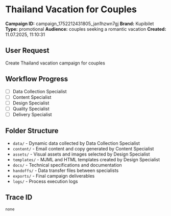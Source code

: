 # Thailand Vacation for Couples

**Campaign ID:** campaign_1752212431805_jan1hzwn7gj
**Brand:** Kupibilet
**Type:** promotional
**Audience:** couples seeking a romantic vacation
**Created:** 11.07.2025, 11:10:31

## User Request
Create Thailand vacation campaign for couples

## Workflow Progress
- [ ] Data Collection Specialist
- [ ] Content Specialist  
- [ ] Design Specialist
- [ ] Quality Specialist
- [ ] Delivery Specialist

## Folder Structure

- `data/` - Dynamic data collected by Data Collection Specialist
- `content/` - Email content and copy generated by Content Specialist
- `assets/` - Visual assets and images selected by Design Specialist
- `templates/` - MJML and HTML templates created by Design Specialist
- `docs/` - Technical specifications and documentation
- `handoffs/` - Data transfer files between specialists
- `exports/` - Final campaign deliverables
- `logs/` - Process execution logs

## Trace ID
`none`
